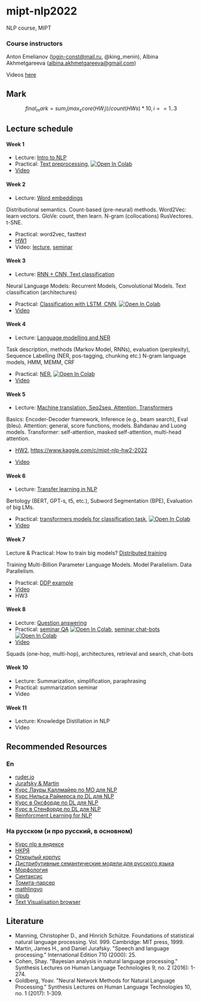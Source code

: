 # mipt-nlp2022
NLP course, MIPT

### Course instructors
Anton Emelianov (login-const@mail.ru, @king_menin), Albina Akhmetgareeva (albina.akhmetgareeva@gmail.com)

Videos [here](https://drive.google.com/drive/folders/1CDQsHx53en5punmtB5I94A4NI2pJY9Wm?usp=sharing)

## Mark
```math
final_mark=sum_i (max_score(HW_i)) / count(HWs) * 10, i==1..3
```

## Lecture schedule

#### Week 1

* Lecture: [Intro to NLP](lectures/L1.Intro2NLP.pdf)
* Practical: [Text preprocessing](seminars/sem1/sem1_basic_text_processing.ipynb), [![Open In Colab](https://colab.research.google.com/assets/colab-badge.svg)](https://colab.research.google.com/github/king-menin/mipt-nlp2022/blob/master/seminars/sem1/sem1_basic_text_processing.ipynb)
* [Video](https://drive.google.com/file/d/1hx3EHLtIsOspEjMDZz9I0ENH3P9DIsrf/view?usp=sharing)

#### Week 2

* Lecture: [Word embeddings](lectures/L2.WordEmbeddings.pdf)

Distributional semantics. Count-based (pre-neural) methods. Word2Vec: learn vectors. GloVe: count, then learn. N-gram (collocations)
RusVectores. t-SNE.
* Practical: word2vec, fasttext
* [HW1](HWs/hw1.ipynb)
* Video: [lecture](https://drive.google.com/file/d/1LQEVudRMccfiIj5igVeNg2qqg9EwRJ7b/view?usp=sharing), [seminar](https://drive.google.com/file/d/1yoXQXRmEvhBUl0iPJgVXFYv9KwyLAzUA/view?usp=sharing)

#### Week 3

* Lecture: [RNN + CNN, Text classification](lectures/L3.TextClassification_BasicNNs_at_NLP.pdf)

Neural Language Models: Recurrent Models, Convolutional Models. Text classification (architectures)
* Practical: [Classification with LSTM, CNN](seminars/sem3/sem3_classification.ipynb), [![Open In Colab](https://colab.research.google.com/assets/colab-badge.svg)](https://colab.research.google.com/github/king-menin/mipt-nlp2021/blob/master/seminars/sem3/sem3_classification.ipynb)
* [Video](https://drive.google.com/file/d/1uqV_uhPUjhqh5v8zVFBPsem4W2oDErGn/view?usp=sharing)

#### Week 4

* Lecture: [Language modelling and NER](lectures/L4.LMs_Intro_and_NER.pdf)

Task description, methods (Markov Model, RNNs), evaluation (perplexity), Sequence Labelling (NER, pos-tagging, chunking etc.) N-gram language models, HMM, MEMM, CRF
* Practical: [NER](seminars/sem4/sem4_ner.ipynb), [![Open In Colab](https://colab.research.google.com/assets/colab-badge.svg)](https://colab.research.google.com/github/king-menin/mipt-nlp2022/blob/master/seminars/sem4/sem4_ner.ipynb)
* [Video](https://drive.google.com/file/d/1ECVWmy7zMs9QPX-nnZ7SASvopBlFAIM6/view?usp=sharing)

#### Week 5
* Lecture: [Machine translation, Seq2seq, Attention, Transformers](lectures/L5.MTAttentionTransformers.pptx.pdf)

Basics: Encoder-Decoder framework, Inference (e.g., beam search),  Eval (bleu).
Attention: general, score functions, models. Bahdanau and Luong models. 
Transformer: self-attention, masked self-attention, multi-head attention.
* [HW2](HWs/hw2.ipynb), https://www.kaggle.com/c/mipt-nlp-hw2-2022

* [Video](https://drive.google.com/file/d/1P0UQX50ZacNnRAhotgjGhZt6L6D3L4Zo/view?usp=sharing)

#### Week 6

* Lecture: [Transfer learning in NLP](lectures/L6.TransferLearning.pdf)

Bertology (BERT, GPT-s, t5, etc.), Subword Segmentation (BPE), Evaluation of big LMs.
* Practical: [transformers models for classification task](seminars/sem6/TransferLearningSeminar.ipynb), [![Open In Colab](https://colab.research.google.com/assets/colab-badge.svg)](https://colab.research.google.com/github/king-menin/mipt-nlp2022/blob/master/seminars/sem6/TransferLearningSeminar.ipynb)
* [Video](https://drive.google.com/file/d/15YWJGC-8FzGBtfO4SkWOvPG5BEgkuZRO/view?usp=sharing)

#### Week 7

Lecture & Practical: How to train big models? [Distributed training](lectures/L7.DistributedTraining.pdf)

Training Multi-Billion Parameter Language Models. Model Parallelism. Data Parallelism.

* Practical: [DDP example](seminars/sem7)
* [Video](https://drive.google.com/file/d/1dFy_EI6OcaqL7VydX7PborZt8-58I2aw/view?usp=sharing)
* HW3

#### Week 8

* Lecture: [Question answering](lectures/L8.QuestionAnswering.pdf)
* Practical: [seminar QA](seminars/sem8/qa.ipynb) [![Open In Colab](https://colab.research.google.com/assets/colab-badge.svg)](https://colab.research.google.com/github/king-menin/mipt-nlp2022/blob/master/seminars/sem8/qa.ipynb), [seminar chat-bots](seminars/sem8/chatbots.ipynb) [![Open In Colab](https://colab.research.google.com/assets/colab-badge.svg)](https://colab.research.google.com/github/king-menin/mipt-nlp2022/blob/master/seminars/sem8/chatbots.ipynb)
* [Video](https://drive.google.com/file/d/1t4LtMNbbckA0AH5YXTbrSepflt0VVyPy/view?usp=sharing)

Squads (one-hop, multi-hop), architectures, retrieval and search, chat-bots


#### Week 10

* Lecture: Summarization, simplification, paraphrasing
* Practical: summarization seminar
* Video

#### Week 11

* Lecture: Knowledge Distillation in NLP
* Video



## Recommended Resources
### En

* [ruder.io](https://ruder.io/)
* [Jurafsky & Martin](https://web.stanford.edu/~jurafsky/slp3/)
* [Курс Лауры Каллмайер по МО для NLP](https://user.phil.hhu.de/~kallmeyer/MachineLearning/index.html)
* [Курс Нильса Раймерса по DL для NLP](https://github.com/UKPLab/deeplearning4nlp-tutorial)
* [Курс в Оксфорде по DL для NLP](https://github.com/UKPLab/deeplearning4nlp-tutorial)
* [Курс в Стенфорде по DL для NLP](https://web.stanford.edu/class/archive/cs/cs224n/cs224n.1214/)
* [Reinforcment Learning for NLP](https://github.com/jiyfeng/rl4nlp)


### На русском (и про русский, в основном)

* [Курс nlp в яндексе](https://github.com/yandexdataschool/nlp_course)
* [НКРЯ](http://ruscorpora.ru)
* [Открытый корпус](http://opencorpora.org)
* [Дистрибутивные семантические модели для русского языка](http://rusvectores.org/ru/)
* [Морфология](https://tech.yandex.ru/mystem/)
* [Синтаксис](https://habrahabr.ru/post/317564/)
* [Томита-парсер](https://tech.yandex.ru/tomita/)
* [mathlingvo](http://mathlingvo.ru)
* [nlpub](https://nlpub.ru)
* [Text Visualisation browser](http://textvis.lnu.se)


## Literature

* Manning, Christopher D., and Hinrich Schütze. Foundations of statistical natural language processing. Vol. 999. Cambridge: MIT press, 1999.
* Martin, James H., and Daniel Jurafsky. "Speech and language processing." International Edition 710 (2000): 25.
* Cohen, Shay. "Bayesian analysis in natural language processing." Synthesis Lectures on Human Language Technologies 9, no. 2 (2016): 1-274.
* Goldberg, Yoav. "Neural Network Methods for Natural Language Processing." Synthesis Lectures on Human Language Technologies 10, no. 1 (2017): 1-309.

